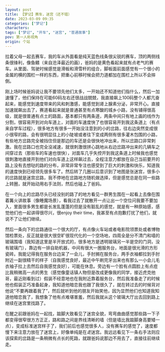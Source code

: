 ```yaml
---
layout: post
title: 【梦记】赛车，迷宫（还不错）
date: 2023-03-09 09:35
categories: ["梦记"]
characters: 
tags: ["梦记", "开车", "迷宫", "普通故事"]
pov: 第一人称视角
origin: 个站
---
```


拉着父母一起去赛车，我的车从外面看是纯天蓝色线条很尖锐的赛车，顶的两侧线条很锋利，像鱼鳍（来自沧泽最近的画），爸妈的是黄色看起来就有点老气的赛车。从里面、驾驶时候感觉是滑板和滑雪杆的组合，脚板面前面感觉有一个很小的金属的横的围栏一样的东西，把重心前移时候会把力道都加在围栏上所以不会摔倒。

刚上场时候爸妈说让我不要领先他们太多，一开始还不知道他们指什么，然后一加速懂了，他们保持在可能60码左右还很战战兢兢，我直接飙上100码整个人都亢奋起来，能感觉到速度带来的风和刺激感，能感觉到肾上腺素分泌，非常开心。直接加速就飙出去了，赛道看起来就是普通甚至有点寒酸的城乡小路，没有铺得很高级，就是很普通有点土的路面，基本都只有两条道，两条中间只有地上画的线作为分割，很容易开到对向车道上，对面的车速度快了也很容易开到我这条道上（有点来自学车过程），很多地方有很多一开始没注意到的小的岔路，往右边突然变成很小很窄的路，会有很明显往上的小陡坡或者往下变成两侧有很多灌木包围的小路，有些地方岔路完全被挡住但是那边的车还是会很快地冲出来，所以岔路口非常刺激。我在岔路口也完全没减速，就很刺激很拼心跳地从右边岔路冲出来的几辆车之间穿过去（那些车的车速也很快），对面车几乎失控开到我这条道上时候我也感觉很刺激地直接开到他们对向车道上这样飙过去，全程注意力都放在自己当前要开的路上没有去想哒的路的分布，非常非常专注也感受到了巨大的刺激和快乐，知道我的速度快到已经领先很多车了。然后转了几圈以后意识到了地图是张迷宫，很多小的岔路就是迷宫岔路，我不停地在岔路地方随机做选择，但是感觉总是在同一些路上转圈，就开始动用右手法则，然后也碰上了爸妈。

在一个向上的岔路尽头已经没别的路了的地方看见一群男生围在一起看上去像在围着篝火讲故事（像睡魔场景），看我过去了就散开一点让出一个空位问我要不要加入，里面很多男生都是长发乱蓬蓬的但是没有脏乱的感觉，就是有一种原始感，感觉他们也一起讲得很尽兴，很enjoy their time，我甚至有点抱歉打扰了他们，就说不了让他们继续。

然后一条向下的岔路通往一个很大的厅，有点像火车站或者电影院领票处或者博物馆检票处，反正就是很大很空旷很现代化的一个空场地，四周全是分不清门和墙的玻璃围墙（我知道这里是半开放式的，很多地方是透明玻璃另一半是空的门洞，没有玻璃门），靠边有一排自助机器，中间有很大一圈服务台，地面是很光滑的方形瓷砖。我能记得我在服务台边呆了一会儿，手肘搁在服务台，两手衣袖都拉到手肘附近一副很精干的样子（自我感觉良好，最近中午刷完牙出来也有那么一小会儿毛衣袖子拉上去然后自我感觉良好），可能在休息。旁边有一个脸有点圆脸上有点痘比我稍微高一点的男生（感觉像童话镇人物但是改成更像我的同学，接近虎克他哥，最近刚看到过）假装不经意地也在我附近靠着服务台，然后我准备走了的时候他也假装正巧准备起身，我知道他暗恋我也跟了我很久了，就在转过去的时候背对他说“不要再跟着我了”，然后就听到他的朋友开始笑他，因为显然他们也知道我知道他暗恋我了，我想象了他有点难堪害羞，然后我就从这个玻璃大厅出去回到路上继续在迷宫里找路了。

在醒之前跟爸妈在一起找，踮脚大致看见了迷宫全貌，弯弯曲曲感觉那些路一下子都变得很窄很方方正正，路和路之间是界线清晰的墙（但是墙比我踮脚身高要矮一点），变成标准迷宫样子了，我们前后也感觉很多人，没有赛车的感觉了，速度都慢下来注意力放在了迷宫上，好像单纯是在*走*迷宫。我远远看见下一条右手法则应该探索的岔路是一条稍微有点长的死路，就跟爸妈说那边不用去了，直接往前继续走。
